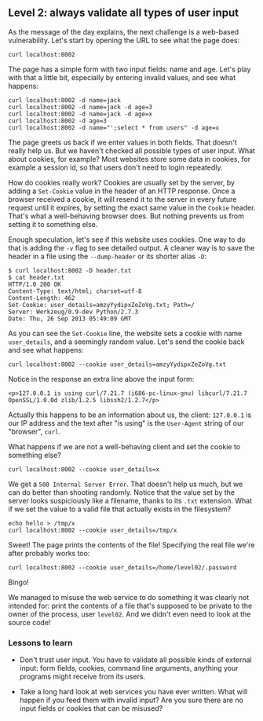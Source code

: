 ## Level 2: always validate all types of user input

As the message of the day explains,
the next challenge is a web-based vulnerability.
Let's start by opening the URL to see what the page does:

    curl localhost:8002

The page has a simple form with two input fields:
name and age.
Let's play with that a little bit,
especially by entering invalid values,
and see what happens:
```
curl localhost:8002 -d name=jack
curl localhost:8002 -d name=jack -d age=3
curl localhost:8002 -d name=jack -d age=x
curl localhost:8002 -d age=3
curl localhost:8002 -d name="';select * from users" -d age=x
```

The page greets us back if we enter values in both fields.
That doesn't really help us.
But we haven't checked all possible types of user input.
What about cookies, for example?
Most websites store some data in cookies,
for example a session id,
so that users don't need to login repeatedly.

How do cookies really work?
Cookies are usually set by the server,
by adding a `Set-Cookie` value in the header of an HTTP response.
Once a browser received a cookie,
it will resend it to the server in every future request until it expires,
by setting the exact same value in the `Cookie` header.
That's what a well-behaving browser does.
But nothing prevents us from setting it to something else.

Enough speculation,
let's see if this website uses cookies.
One way to do that is adding the `-v` flag to see detailed output.
A cleaner way is to save the header in a file using the `--dump-header` or its shorter alias `-D`:
```
$ curl localhost:8002 -D header.txt
$ cat header.txt 
HTTP/1.0 200 OK
Content-Type: text/html; charset=utf-8
Content-Length: 462
Set-Cookie: user_details=amzyYydipxZeZoVg.txt; Path=/
Server: Werkzeug/0.9-dev Python/2.7.3
Date: Thu, 26 Sep 2013 05:49:09 GMT
```

As you can see the `Set-Cookie` line,
the website sets a cookie with name `user_details`,
and a seemingly random value.
Let's send the cookie back and see what happens:

    curl localhost:8002 --cookie user_details=amzyYydipxZeZoVg.txt

Notice in the response an extra line above the input form:

    <p>127.0.0.1 is using curl/7.21.7 (i686-pc-linux-gnu) libcurl/7.21.7 OpenSSL/1.0.0d zlib/1.2.5 libssh2/1.2.7</p>

Actually this happens to be an information about us, the client:
`127.0.0.1` is our IP address and the text after "is using" is the `User-Agent` string of our "browser", `curl`.

What happens if we are not a well-behaving client and set the cookie to something else?

    curl localhost:8002 --cookie user_details=x

We get a `500 Internal Server Error`.
That doesn't help us much,
but we can do better than shooting randomly.
Notice that the value set by the server looks suspiciously like a filename,
thanks to its `.txt` extension.
What if we set the value to a valid file that actually exists in the filesystem?

    echo hello > /tmp/x
    curl localhost:8002 --cookie user_details=/tmp/x

Sweet! The page prints the contents of the file!
Specifying the real file we're after probably works too:

    curl localhost:8002 --cookie user_details=/home/level02/.password

Bingo!

We managed to misuse the web service to do something it was clearly not intended for:
print the contents of a file that's supposed to be private to the owner of the process,
user `level02`.
And we didn't even need to look at the source code!

### Lessons to learn

- Don't trust user input.
  You have to validate all possible kinds of external input:
  form fields, cookies, command line arguments,
  anything your programs might receive from its users.

- Take a long hard look at web services you have ever written.
  What will happen if you feed them with invalid input?
  Are you sure there are no input fields or cookies that can be misused?
